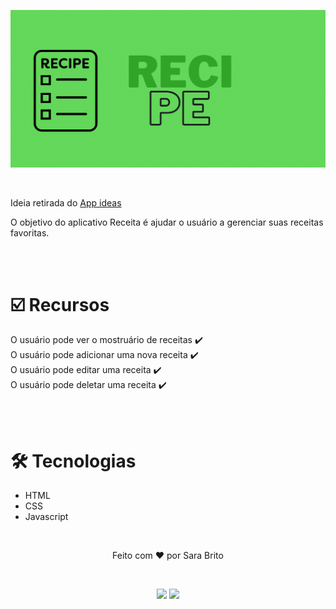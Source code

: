 <p align="center"><img src="images/banner.gif"></p><br>
<p>Ideia retirada do <a href="https://github.com/florinpop17/app-ideas"  target="">App ideas</a></p>


<p>O objetivo do aplicativo Receita é ajudar o usuário a gerenciar suas receitas favoritas.</p>

<br><br>

<h1>☑️ Recursos</h1>
     O usuário pode ver o mostruário de receitas ✔️ <br>
     O usuário pode adicionar uma nova receita ✔️<br>
     O usuário pode editar uma receita ✔️<br>
     O usuário pode deletar uma receita ✔️

<br><br>

<h1>🛠️ Tecnologias</h1>
    <ul>
        <li>HTML</li>
        <li>CSS</li>
        <li>Javascript</li>
    </ul>

<br>

<p align="center">Feito com ❤️ por Sara Brito</p>

<br>

<div align="center">
 
  <a href="https://www.linkedin.com/in/sara-brito-49312a211/" target="_blank" ><img src="https://img.shields.io/badge/LinkedIn-0077B5?style=for-the-badge&logo=linkedin&logoColor=white" target="_blank"></a>
  <a href="https://www.instagram.com/sara_bds_/" target="_blank" ><img src="https://img.shields.io/badge/Instagram-E4405F?style=for-the-badge&logo=instagram&logoColor=white"></a>
</div>
